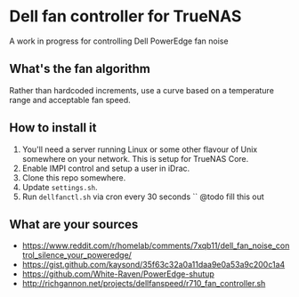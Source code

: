 # Dell fan controller for TrueNAS
A work in progress for controlling Dell PowerEdge fan noise

## What's the fan algorithm

Rather than hardcoded increments, use a curve based on a temperature range and acceptable fan speed.

## How to install it

1. You'll need a server running Linux or some other flavour of Unix somewhere on your network. This is setup for TrueNAS Core.
1. Enable IMPI control and setup a user in iDrac.
1. Clone this repo somewhere.
1. Update `settings.sh`.
1. Run `dellfanctl.sh` via cron every 30 seconds `` @todo fill this out

## What are your sources

* https://www.reddit.com/r/homelab/comments/7xqb11/dell_fan_noise_control_silence_your_poweredge/
* https://gist.github.com/kaysond/35f63c32a0a11daa9e0a53a9c200c1a4
* https://github.com/White-Raven/PowerEdge-shutup
* http://richgannon.net/projects/dellfanspeed/r710_fan_controller.sh
